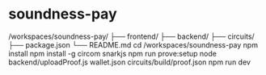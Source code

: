 # soundness-pay
/workspaces/soundness-pay/
├── frontend/
├── backend/
├── circuits/
├── package.json
└── README.md
cd /workspaces/soundness-pay
npm install
npm install -g circom snarkjs
npm run prove:setup
node backend/uploadProof.js wallet.json circuits/build/proof.json
npm run dev
